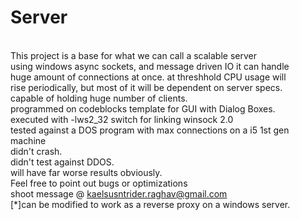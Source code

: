 Server
========
<br>This project is a base for what we can call a scalable server
<br>using windows async sockets, and message driven IO it can handle
<br>huge amount of connections at once. at threshhold CPU usage will
<br>rise periodically, but most of it will be dependent on server specs.
<br>capable of holding huge number of clients.
<br>programmed on codeblocks template for GUI with Dialog Boxes.
<br>executed with -lws2_32 switch for linking winsock 2.0
<br>tested against a DOS program with max connections on a i5 1st gen machine
<br>didn't crash.
<br>didn't test against DDOS.
<br>will have far worse results obviously.
<br>Feel free to point out bugs or optimizations 
<br>shoot message @ kaelsusntrider.raghav@gmail.com
<br>
[*]can be modified to work as a reverse proxy on a windows server.
